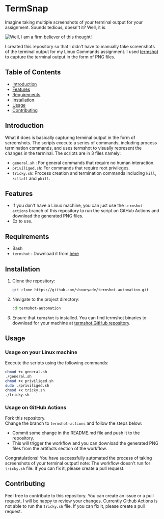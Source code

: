 # TermSnap

Imagine taking multiple screenshots of your terminal output for your assignment. Sounds tedious, doesn't it? Well, it is.

![Well, I am a firm believer of this thought!](https://encrypted-tbn0.gstatic.com/images?q=tbn:ANd9GcQBzUn1_rTjBXPDd6N3Y5gA7kCwor_RmVckEYvJbEb8g31XFMSfPstGXxX0eRONul-5jeU&usqp=CAU "Automation is the key to success!")

I created this repository so that I didn't have to manually take screenshots of the terminal output for my Linux Commands assignment. I used [termshot](https://github.com/homeport/termshot) to capture the terminal output in the form of PNG files.

## Table of Contents

- [Introduction](#introduction)
- [Features](#features)
- [Requirements](#requirements)
- [Installation](#installation)
- [Usage](#usage)
- [Contributing](#contributing)

## Introduction

What it does is basically capturing terminal output in the form of screenshots. The scripts execute a series of commands, including process termination commands, and uses termshot to visually represent the changes in the terminal. The scripts are in 3 files namely:

- `general.sh` : For general commands that require no human interaction.
- `priviliged.sh`: For commands that require root privileges.
- `tricky.sh`: Process creation and termination commands including `kill`, `killall` and `pkill`.

## Features

- If you don't have a Linux machine, you can just use the `termshot-actions` branch of this repository to run the script on GitHub Actions and download the generated PNG files.
- Ez to use.

## Requirements

- Bash
- `termshot` : Download it from [here](https://github.com/homeport/termshot/releases/tag/v0.2.7)

## Installation

1. Clone the repository:

   ```bash
   git clone https://github.com/shouryade/termshot-automation.git
   ```

2. Navigate to the project directory:

   ```bash
   cd termshot-automation
   ```

3. Ensure that `termshot` is installed. You can find termshot binaries to download for your machine at [termshot GitHub repository](https://github.com/homeport/termshot/releases/tag/v0.2.7).

## Usage

### Usage on your Linux machine

Execute the scripts using the following commands:

```bash
chmod +x general.sh
./general.sh
chmod +x priviliged.sh
sudo ./priviliged.sh
chmod +x tricky.sh
./tricky.sh
```

### Usage on GitHub Actions

Fork this repository.  
Change the branch to `termshot-actions` and follow the steps below:

- Commit some change in the README.md file and push it to the repository.
- This will trigger the workflow and you can download the generated PNG files from the artifacts section of the workflow.

Congratulations! You have successfully automated the process of taking screenshots of your terminal output!
note: The workflow doesn't run for `tricky.sh` file. If you can fix it, please create a pull request.

## Contributing

Feel free to contribute to this repository. You can create an issue or a pull request. I will be happy to review your changes.
Currently Github Actions is not able to run the `tricky.sh` file. If you can fix it, please create a pull request.
